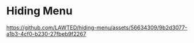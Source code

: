 # Hiding Menu

<!-- video -->

https://github.com/LAWTED/hiding-menu/assets/56634309/9b2d3077-a1b3-4cf0-b230-27fbeb9f2267

